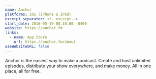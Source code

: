 ```yaml
---
name: Anchor
platforms: iOS (iPhone & iPad)
excerpt_separator: <!--excerpt-->
start_date: 2016-05-19 00:10:00 -0400
website: https://anchor.fm
links:
  - name: App Store
    url: https://anchor.fm/about
useWebsiteURL: false
---
```


Anchor is the easiest way to make a podcast. Create and host unlimited episodes, distribute your show everywhere, and make money. All in one place, all for free.

<!--excerpt-->
